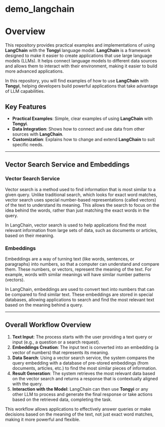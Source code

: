 # demo_langchain

# Overview

This repository provides practical examples and implementations of using **LangChain** with the **Tongyi** language model. **LangChain** is a framework designed to make it easier to create applications that use large language models (LLMs). It helps connect language models to different data sources and allows them to interact with their environment, making it easier to build more advanced applications.

In this repository, you will find examples of how to use **LangChain** with **Tongyi**, helping developers build powerful applications that take advantage of LLM capabilities.

## Key Features
- **Practical Examples**: Simple, clear examples of using **LangChain** with **Tongyi**.
- **Data Integration**: Shows how to connect and use data from other sources with **LangChain**.
- **Customization**: Explains how to change and extend **LangChain** to suit specific needs.


---

## Vector Search Service and Embeddings

### **Vector Search Service**
Vector search is a method used to find information that is most similar to a given query. Unlike traditional search, which looks for exact word matches, vector search uses special number-based representations (called vectors) of the text to understand its meaning. This allows the search to focus on the idea behind the words, rather than just matching the exact words in the query.

In LangChain, vector search is used to help applications find the most relevant information from large sets of data, such as documents or articles, based on their meaning.

### **Embeddings**
Embeddings are a way of turning text (like words, sentences, or paragraphs) into numbers, so that a computer can understand and compare them. These numbers, or vectors, represent the meaning of the text. For example, words with similar meanings will have similar number patterns (vectors).

In LangChain, embeddings are used to convert text into numbers that can be compared to find similar text. These embeddings are stored in special databases, allowing applications to search and find the most relevant text based on the meaning behind a query.

---

## Overall Workflow Overview

1. **Text Input**: The process starts with the user providing a text query or input (e.g., a question or a search request).
2. **Embeddings Creation**: The input text is converted into an embedding (a vector of numbers) that represents its meaning.
3. **Data Search**: Using a vector search service, the system compares the query embedding with a database of pre-stored embeddings (from documents, articles, etc.) to find the most similar pieces of information.
4. **Result Generation**: The system retrieves the most relevant data based on the vector search and returns a response that is contextually aligned with the query.
5. **Interaction with the Model**: LangChain can then use **Tongyi** or any other LLM to process and generate the final response or take actions based on the retrieved data, completing the task.

This workflow allows applications to effectively answer queries or make decisions based on the meaning of the text, not just exact word matches, making it more powerful and flexible.
